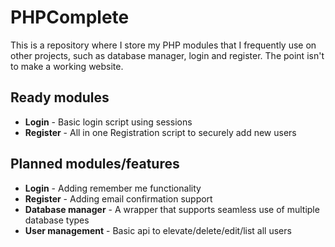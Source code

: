 # PHPComplete
This is a repository where I store my PHP modules that I frequently use on other projects, such as database manager, login and register. The point isn't to make a working website.

## Ready modules
 - **Login** - Basic login script using sessions
 - **Register** - All in one Registration script to securely add new users

## Planned modules/features
 - **Login** - Adding remember me functionality
 - **Register** - Adding email confirmation support
 - **Database manager** - A wrapper that supports seamless use of multiple database types
 - **User management** - Basic api to elevate/delete/edit/list all users
 
